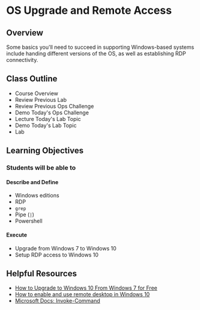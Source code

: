 # OS Upgrade and Remote Access

## Overview

Some basics you'll need to succeed in supporting Windows-based systems include handing different versions of the OS, as well as establishing RDP connectivity.

## Class Outline

- Course Overview
- Review Previous Lab
- Review Previous Ops Challenge
- Demo Today's Ops Challenge
- Lecture Today's Lab Topic
- Demo Today's Lab Topic
- Lab

## Learning Objectives

### Students will be able to

#### Describe and Define

- Windows editions
- RDP
- `grep`
- Pipe (`|`)
- Powershell

#### Execute

- Upgrade from Windows 7 to Windows 10
- Setup RDP access to Windows 10

## Helpful Resources

- [How to Upgrade to Windows 10 From Windows 7 for Free](https://www.howtogeek.com/509087/how-to-upgrade-from-windows-7-to-windows-10-for-free/)
- [How to enable and use remote desktop in Windows 10](https://www.techradar.com/how-to/how-to-enable-and-use-remote-desktop-in-windows-10)
- [Microsoft Docs: Invoke-Command](https://docs.microsoft.com/en-us/powershell/module/microsoft.powershell.core/invoke-command?view=powershell-7.1)